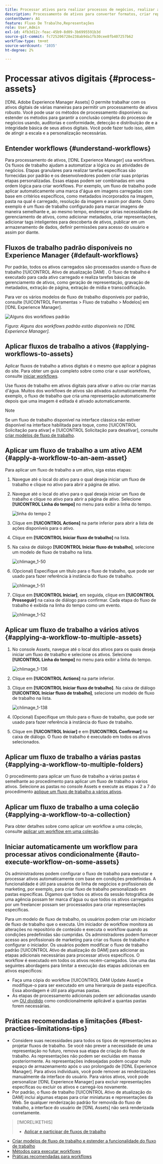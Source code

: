 ```yaml
---
title: Processar ativos para realizar processos de negócios, realizar auditorias, alcançar conformidade e manter a conformidade básica
description: Processamento de ativos para converter formatos, criar representações, gerenciar ativos, validar ativos e executar fluxos de trabalho.
contentOwner: AG
feature: Fluxo De Trabalho,Representações
role: User,Admin
exl-id: 4fb3d12c-feac-45b9-8d09-3b6995591b3d
source-git-commit: fc725206728e238ab9da1fb30cee8fb407257b62
workflow-type: tm+mt
source-wordcount: '1035'
ht-degree: 2%

---
```


# Processar ativos digitais {#process-assets}

[!DNL Adobe Experience Manager Assets] O permite trabalhar com os ativos digitais de várias maneiras para permitir um processamento de ativos robusto. Você pode usar os métodos de processamento disponíveis ou estender os métodos para garantir a conclusão completa do processo de negócios usando, auditorias e conformidade, detecção e distribuição de e a integridade básica de seus ativos digitais. Você pode fazer tudo isso, além de atingir a escala e a personalização necessárias.

## Entender workflows {#understand-workflows}

Para processamento de ativos, [!DNL Experience Manager] usa workflows. Os fluxos de trabalho ajudam a automatizar a lógica ou as atividades de negócios. Etapas granulares para realizar tarefas específicas são fornecidas por padrão e os desenvolvedores podem criar suas próprias etapas personalizadas. Essas etapas podem ser combinadas em uma ordem lógica para criar workflows. Por exemplo, um fluxo de trabalho pode aplicar automaticamente uma marca d&#39;água em imagens carregadas com base em critérios específicos, como metadados incorporados na imagem, pasta na qual é carregado, resolução da imagem e assim por diante. Outro exemplo é um fluxo de trabalho configurado para marcar imagens de maneira semelhante e, ao mesmo tempo, endereçar várias necessidades de gerenciamento de ativos, como adicionar metadados, criar representações, adicionar tags inteligentes para descoberta de ativos, publicar em um armazenamento de dados, definir permissões para acesso do usuário e assim por diante.

## Fluxos de trabalho padrão disponíveis no Experience Manager {#default-workflows}

Por padrão, todos os ativos carregados são processados usando o fluxo de trabalho [!UICONTROL Ativo de atualização DAM] . O fluxo de trabalho é executado para cada ativo carregado e realiza tarefas básicas de gerenciamento de ativos, como geração de representação, gravação de metadados, extração de página, extração de mídia e transcodificação.

Para ver os vários modelos de fluxo de trabalho disponíveis por padrão, consulte [!UICONTROL Ferramentas > Fluxo de trabalho > Modelos] em [!DNL Experience Manager].

![Alguns dos workflows padrão](assets/aem-default-workflows.png)

*Figura: Alguns dos workflows padrão estão disponíveis no  [!DNL Experience Manager].*

## Aplicar fluxos de trabalho a ativos {#applying-workflows-to-assets}

Aplicar fluxos de trabalho a ativos digitais é o mesmo que aplicar a páginas do site. Para obter um guia completo sobre como criar e usar workflows, consulte [iniciar workflows](/help/sites-authoring/workflows-participating.md).

Use fluxos de trabalho em ativos digitais para ativar o ativo ou criar marcas d&#39;água. Muitos dos workflows de ativos são ativados automaticamente. Por exemplo, o fluxo de trabalho que cria uma representação automaticamente depois que uma imagem é editada é ativado automaticamente.

>[!NOTE]
>
>Se um fluxo de trabalho disponível na interface clássica não estiver disponível na interface habilitada para toque, como [!UICONTROL Solicitação para ativar] e [!UICONTROL Solicitação para desativar], consulte [criar modelos de fluxo de trabalho](/help/sites-developing/workflows-models.md#make-workflow-models-available-in-touchui).

## Aplicar um fluxo de trabalho a um ativo AEM {#apply-a-workflow-to-an-aem-asset}

<!-- 
TBD: Add animated GIF for these steps instead of all these screenshots.
-->

Para aplicar um fluxo de trabalho a um ativo, siga estas etapas:

1. Navegue até o local do ativo para o qual deseja iniciar um fluxo de trabalho e clique no ativo para abrir a página de ativo.

1. Navegue até o local do ativo para o qual deseja iniciar um fluxo de trabalho e clique no ativo para abrir a página de ativo. Selecione **[!UICONTROL Linha do tempo]** no menu para exibir a linha do tempo.

   ![linha do tempo 2](assets/timeline-2.png)

1. Clique em **[!UICONTROL Actions]** na parte inferior para abrir a lista de ações disponíveis para o ativo.

1. Clique em **[!UICONTROL Iniciar fluxo de trabalho]** na lista.

1. Na caixa de diálogo **[!UICONTROL Iniciar fluxo de trabalho]**, selecione um modelo de fluxo de trabalho na lista.

   ![chlimage_1-50](assets/chlimage_1-50.png)

1. (Opcional) Especifique um título para o fluxo de trabalho, que pode ser usado para fazer referência à instância do fluxo de trabalho.

   ![chlimage_1-51](assets/chlimage_1-51.png)

1. Clique em **[!UICONTROL Iniciar]**, em seguida, clique em **[!UICONTROL Prosseguir]** na caixa de diálogo para confirmar. Cada etapa do fluxo de trabalho é exibida na linha do tempo como um evento.

   ![chlimage_1-52](assets/chlimage_1-52.png)

## Aplicar um fluxo de trabalho a vários ativos {#applying-a-workflow-to-multiple-assets}

1. No console Assets, navegue até o local dos ativos para os quais deseja iniciar um fluxo de trabalho e selecione os ativos. Selecione **[!UICONTROL Linha do tempo]** no menu para exibir a linha do tempo.

   ![chlimage_1-136](assets/chlimage_1-136.png)

1. Clique em **[!UICONTROL Actions]** na parte inferior.

1. Clique em **[!UICONTROL Iniciar fluxo de trabalho]**. Na caixa de diálogo **[!UICONTROL Iniciar fluxo de trabalho]**, selecione um modelo de fluxo de trabalho na lista.

   ![chlimage_1-138](assets/chlimage_1-138.png)

1. (Opcional) Especifique um título para o fluxo de trabalho, que pode ser usado para fazer referência à instância do fluxo de trabalho.

1. Clique em **[!UICONTROL Iniciar]** e em **[!UICONTROL Confirmar]** na caixa de diálogo. O fluxo de trabalho é executado em todos os ativos selecionados.

## Aplicar um fluxo de trabalho a várias pastas {#applying-a-workflow-to-multiple-folders}

O procedimento para aplicar um fluxo de trabalho a várias pastas é semelhante ao procedimento para aplicar um fluxo de trabalho a vários ativos. Selecione as pastas no console Assets e execute as etapas 2 a 7 do procedimento [aplique um fluxo de trabalho a vários ativos](assets-workflow.md#applying-a-workflow-to-multiple-assets).

## Aplicar um fluxo de trabalho a uma coleção {#applying-a-workflow-to-a-collection}

Para obter detalhes sobre como aplicar um workflow a uma coleção, consulte [aplicar um workflow em uma coleção](managing-collections-touch-ui.md#running-a-workflow-on-a-collection).

## Iniciar automaticamente um workflow para processar ativos condicionalmente {#auto-execute-workflow-on-some-assets}

Os administradores podem configurar o fluxo de trabalho para executar e processar ativos automaticamente com base em condições predefinidas. A funcionalidade é útil para usuários de linha de negócios e profissionais de marketing, por exemplo, para criar fluxo de trabalho personalizado em pastas específicas. Digamos que todos os ativos da sessão fotográfica de uma agência possam ter marca d&#39;água ou que todos os ativos carregados por um freelancer possam ser processados para criar representações específicas.

Para um modelo de fluxo de trabalho, os usuários podem criar um iniciador de fluxo de trabalho que o executa. Um iniciador de workflow monitora as alterações no repositório de conteúdo e executa o workflow quando as condições predefinidas são cumpridas. Os administradores podem fornecer acesso aos profissionais de marketing para criar os fluxos de trabalho e configurar o iniciador. Os usuários podem modificar o fluxo de trabalho padrão [!UICONTROL Ativo de atualização do DAM] para adicionar as etapas adicionais necessárias para processar ativos específicos. O workflow é executado em todos os ativos recém-carregados. Use uma das seguintes abordagens para limitar a execução das etapas adicionais em ativos específicos:

* Faça uma cópia do workflow [!UICONTROL DAM Update Asset] e modifique-o para ser executado em uma hierarquia de pasta específica. Essa abordagem é útil para algumas pastas.
* As etapas de processamento adicionais podem ser adicionadas usando um [OU dividido](/help/sites-developing/workflows-step-ref.md#or-split) como condicionalmente aplicável a quantas pastas forem necessárias.

## Práticas recomendadas e limitações {#best-practices-limitations-tips}

* Considere suas necessidades para todos os tipos de representações ao projetar fluxos de trabalho. Se você não prever a necessidade de uma representação no futuro, remova sua etapa de criação do fluxo de trabalho. As representações não podem ser excluídas em massa posteriormente. As representações indesejadas podem ocupar muito espaço de armazenamento após o uso prolongado de [!DNL Experience Manager]. Para ativos individuais, você pode remover as renderizações manualmente da interface do usuário. Para vários ativos, você pode personalizar [!DNL Experience Manager] para excluir representações específicas ou excluir os ativos e carregá-los novamente.
* Por padrão, o fluxo de trabalho [!UICONTROL Ativo de atualização do DAM] inclui algumas etapas para criar miniaturas e representações da Web. Se qualquer renderização padrão for removida do fluxo de trabalho, a interface do usuário de [!DNL Assets] não será renderizada corretamente.

>[!MORELIKETHIS]
>
>* [Aplicar e participar de fluxos de trabalho](/help/sites-authoring/workflows.md)
* [Criar modelos de fluxo de trabalho e estender a funcionalidade do fluxo de trabalho](/help/sites-developing/workflows.md)
* [Métodos para executar workflows](/help/sites-administering/workflows-starting.md)
* [Práticas recomendadas para workflows](/help/sites-developing/workflows-best-practices.md)

